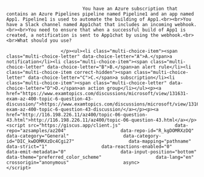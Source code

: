 <p class="card-text">
							
								You have an Azure subscription that contains an Azure Pipelines pipeline named Pipeline1 and an app named App1. Pipeline1 is used to automate the building of App1.<br><br>You have a Slack channel named App1chat that includes an incoming webhook.<br><br>You need to ensure that when a successful build of App1 is created, a notification is sent to App1chat by using the webhook.<br><br>What should you use?
							
						</p><ul><li class="multi-choice-item"><span class="multi-choice-letter" data-choice-letter="A">A.</span>a notification</li><li class="multi-choice-item"><span class="multi-choice-letter" data-choice-letter="B">B.</span>an alert rule</li><li class="multi-choice-item correct-hidden"><span class="multi-choice-letter" data-choice-letter="C">C.</span>a subscription</li><li class="multi-choice-item"><span class="multi-choice-letter" data-choice-letter="D">D.</span>an action group</li></ul><p><a href="https://www.examtopics.com/discussions/microsoft/view/131631-exam-az-400-topic-6-question-43-discussion/">https://www.examtopics.com/discussions/microsoft/view/131631-exam-az-400-topic-6-question-43-discussion/</a></p><p><a href="http://116.198.226.11/az400/topic-06-question-43.html">http://116.198.226.11/az400/topic-06-question-43.html</a></p><script src="https://giscus.app/client.js"                    data-repo="azsamples/az204"                    data-repo-id="R_kgDOMRXzDQ"                    data-category="General"                    data-category-id="DIC_kwDOMRXzDc4Cgi27"                    data-mapping="pathname"                    data-strict="1"                    data-reactions-enabled="0"                    data-emit-metadata="0"                    data-input-position="bottom"                    data-theme="preferred_color_scheme"                    data-lang="en"                    crossorigin="anonymous"                    async>                    </script>